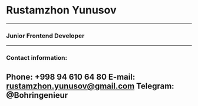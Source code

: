 # Rustamzhon Yunusov
---
### Junior Frontend Developer
---
### Contact information:

**Phone:** +998 94 610 64 80
**E-mail:** rustamzhon.yunusov@gmail.com
**Telegram:** @Bohringenieur
---
